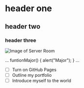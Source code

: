# header one 
## header two
### header three
![Image of Server Room](https://t4.ftcdn.net/jpg/07/18/82/91/240_F_718829184_xEL6KQ22ysdth8awGRqPT0ozpcXpJbMH.jpg)

...
funtionMajor() {
alert("Major");
}
...
- [ ] Turn on GitHub Pages
- [ ] Outline my portfolio
- [ ] Introduce myself to the world
